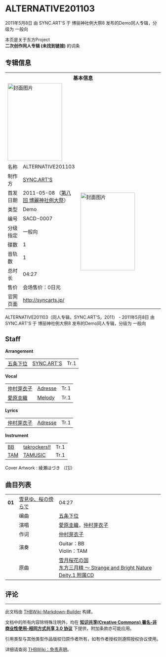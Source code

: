 # ALTERNATIVE201103

<!-- source html: G:\repos\THBWiki-Markdown-Builder\THBWikiMarkdown\Temp\main\0\06\ns0%3AALTERNATIVE201103.html -->

2011年5月8日 由 SYNC.ART'S 于 博丽神社例大祭8 发布的Demo同人专辑，分级为 一般向

本页是关于东方Project  
 **二次创作同人专辑 (未找到链接)** 的词条

## 专辑信息

<table><tbody><tr><th colspan="3">基本信息</th></tr><tr><td class="cover-artwork-mobile" colspan="2"><a href="./文件-ALTERNATIVE201103封面.jpg.md" class="image" title="封面图片"><img alt="封面图片" src="https://upload.thwiki.cc/thumb/f/f4/ALTERNATIVE201103%E5%B0%81%E9%9D%A2.jpg/176px-ALTERNATIVE201103%E5%B0%81%E9%9D%A2.jpg" decoding="async" loading="lazy" width="176" height="252" srcset="https://upload.thwiki.cc/thumb/f/f4/ALTERNATIVE201103%E5%B0%81%E9%9D%A2.jpg/263px-ALTERNATIVE201103%E5%B0%81%E9%9D%A2.jpg 1.5x, https://upload.thwiki.cc/thumb/f/f4/ALTERNATIVE201103%E5%B0%81%E9%9D%A2.jpg/351px-ALTERNATIVE201103%E5%B0%81%E9%9D%A2.jpg 2x" data-file-width="449" data-file-height="644"></a></td>
</tr><tr><td class="label">名称</td><td colspan="2"> ALTERNATIVE201103 </td></tr><tr><td class="label">制作方</td><td><a href="./SYNC.ART'S.md" title="SYNC.ART&#39;S">SYNC.ART'S</a></td><td class="cover-artwork" rowspan="9" style="min-width:252px;"><a href="./文件-ALTERNATIVE201103封面.jpg.md" class="image" title="封面图片"><img alt="封面图片" src="https://upload.thwiki.cc/thumb/f/f4/ALTERNATIVE201103%E5%B0%81%E9%9D%A2.jpg/176px-ALTERNATIVE201103%E5%B0%81%E9%9D%A2.jpg" decoding="async" loading="lazy" width="176" height="252" srcset="https://upload.thwiki.cc/thumb/f/f4/ALTERNATIVE201103%E5%B0%81%E9%9D%A2.jpg/263px-ALTERNATIVE201103%E5%B0%81%E9%9D%A2.jpg 1.5x, https://upload.thwiki.cc/thumb/f/f4/ALTERNATIVE201103%E5%B0%81%E9%9D%A2.jpg/351px-ALTERNATIVE201103%E5%B0%81%E9%9D%A2.jpg 2x" data-file-width="449" data-file-height="644"></a></td>
</tr><tr><td class="label">首发日期</td><td>2011-05-08&#160;（<a href="/展会作品列表?e=%E5%8D%9A%E4%B8%BD%E7%A5%9E%E7%A4%BE%E4%BE%8B%E5%A4%A7%E7%A5%AD%238">第八回 博麗神社例大祭</a>）</td></tr><tr><td class="label">类型</td><td>Demo</td></tr><tr><td class="label">编号</td><td>SACD-0007</td></tr><tr><td class="label">分级指定</td><td>一般向</td></tr><tr><td class="label">碟数</td><td>1</td></tr><tr><td class="label">音轨数</td><td>1</td></tr><tr><td class="label">总时长</td><td>04:27</td></tr><tr><td class="label">售价</td><td>会场售价：0日元</td></tr>
<tr><td class="label">官网页面</td><td colspan="2"><a rel="nofollow" class="external free" href="http://syncarts.jp/">http://syncarts.jp/</a></td></tr></tbody></table>

ALTERNATIVE201103（同人专辑，SYNC.ART'S，2011） - 2011年5月8日 由 SYNC.ART'S 于 博丽神社例大祭8 发布的Demo同人专辑，分级为 一般向

## Staff
  
 **Arrangement**   

<table><tbody><tr><td><a href="./五条下位.md" title="五条下位">五条下位</a></td><td><a rel="nofollow" class="external text" href="http://syncarts.jp/">SYNC.ART'S</a></td><td>Tr.1</td></tr></tbody></table>

  
 **Vocal**   

<table><tbody><tr><td><a href="./仲村芽衣子.md" title="仲村芽衣子">仲村芽衣子</a></td><td><a rel="nofollow" class="external text" href="http://seirei.ath.cx/~maybe/">Adresse</a></td><td>Tr.1</td></tr><tr><td><a href="/index.php?title=%E6%84%9B%E5%8E%9F%E5%9C%AD%E7%B9%94&amp;action=edit&amp;redlink=1" class="new" title="愛原圭織（页面不存在）">愛原圭織</a></td><td><a rel="nofollow" class="external text" href="http://fancy.freespace.jp/kaorin/">Melody</a></td><td>Tr.1</td></tr></tbody></table>

  
 **Lyrics**   

<table><tbody><tr><td><a href="./仲村芽衣子.md" title="仲村芽衣子">仲村芽衣子</a></td><td><a rel="nofollow" class="external text" href="http://seirei.ath.cx/~maybe/">Adresse</a></td><td>Tr.1</td></tr></tbody></table>

  
 **Instrument**   

<table><tbody><tr><td><a href="/index.php?title=BB&amp;action=edit&amp;redlink=1" class="new" title="BB（页面不存在）">BB</a></td><td><a rel="nofollow" class="external text" href="http://takrockers.com/">takrockers!!</a></td><td>Tr.1</td></tr><tr><td><a href="./TAM.md" title="TAM">TAM</a></td><td><a rel="nofollow" class="external text" href="http://tam3.name/">TAMUSIC</a></td><td>Tr.1</td></tr></tbody></table>


Cover Artwork
: 綾瀬はづき （[[1]](http://www3.ocn.ne.jp/~hearts/)）


## 曲目列表

<table><tbody><tr><td id="1" class="infoRD"><b>01</b></td><td id="雪見ゆ、桜の傍らで" colspan="2" class="title"><a href="./歌词-雪見ゆ、桜の傍らで.md" title="歌词:雪見ゆ、桜の傍らで">雪見ゆ、桜の傍らで</a><span class="thcsearchlinks"><a rel="nofollow" class="external text" href="https://cd.thwiki.cc?arrange=五条下位&amp;vocal=愛原圭織，仲村芽衣子&amp;lyric=仲村芽衣子&amp;ogmusic=雪月桜花の国&amp;fromwiki=ALTERNATIVE201103"><span title="搜索相似同人曲"></span></a></span></td><td class="time">04:27</td></tr><tr><td class="left"></td><td class="label">编曲</td><td class="text" colspan="2"><a href="./五条下位.md" title="五条下位">五条下位</a><span class="thcsearchlinks"><a rel="nofollow" class="external text" href="https://cd.thwiki.cc?arrange=，五条下位&amp;fromwiki=ALTERNATIVE201103"><span></span></a></span></td></tr><tr><td class="left"></td><td class="label">演唱</td><td class="text" colspan="2"><a href="/index.php?title=%E6%84%9B%E5%8E%9F%E5%9C%AD%E7%B9%94&amp;action=edit&amp;redlink=1" class="new" title="愛原圭織（页面不存在）">愛原圭織</a>，<a href="./仲村芽衣子.md" title="仲村芽衣子">仲村芽衣子</a><span class="thcsearchlinks"><a rel="nofollow" class="external text" href="https://cd.thwiki.cc?vocal=愛原圭織，仲村芽衣子&amp;fromwiki=ALTERNATIVE201103"><span></span></a></span></td></tr><tr><td class="left"></td><td class="label">作词</td><td class="text" colspan="2"><a href="./仲村芽衣子.md" title="仲村芽衣子">仲村芽衣子</a><span class="thcsearchlinks"><a rel="nofollow" class="external text" href="https://cd.thwiki.cc?lyric=仲村芽衣子&amp;fromwiki=ALTERNATIVE201103"><span></span></a></span></td></tr><tr><td class="left"></td><td class="label">演奏</td><td class="text" colspan="2">Guitar：BB <br>Violin：TAM</td></tr><tr><td class="left"></td><td class="label">原曲</td><td class="text" colspan="2"><span class="thcsearchlinks"><a rel="nofollow" class="external text" href="https://cd.thwiki.cc?ogmusic=雪月桜花の国&amp;fromwiki=ALTERNATIVE201103"><span></span></a></span><div class="ogmusic"><a href="./雪月桜花の国.md" class="mw-redirect" title="雪月桜花の国">雪月桜花の国</a></div><div class="source"><a href="./东方三月精_～_Strange_and_Bright_Nature_Deity.1_附属CD.md" class="mw-redirect" title="东方三月精 ～ Strange and Bright Nature Deity.1 附属CD">东方三月精 ～ Strange and Bright Nature Deity.1 附属CD</a></div></td></tr></tbody></table>



## 评论




---

此文档由 [THBWiki-Markdown-Builder](https://github.com/Delsin-Yu/THBWiki-Markdown-Builder) 构建。

文档中的所有内容除特殊注明外，均在 [**知识共享(Creative Commons) 署名-非商业性使用-相同方式共享 3.0 协议**](https://creativecommons.org/licenses/by-sa/3.0/deed.zh-hans) 下提供，附加条款亦可能应用。

引用类型与其他类型作品版权归原作者所有，如有作者授权则遵照授权协议使用。

详细请查阅 [THBWiki：免责声明](https://thbwiki.cc/THBWiki:%E5%85%8D%E8%B4%A3%E5%A3%B0%E6%98%8E)。

